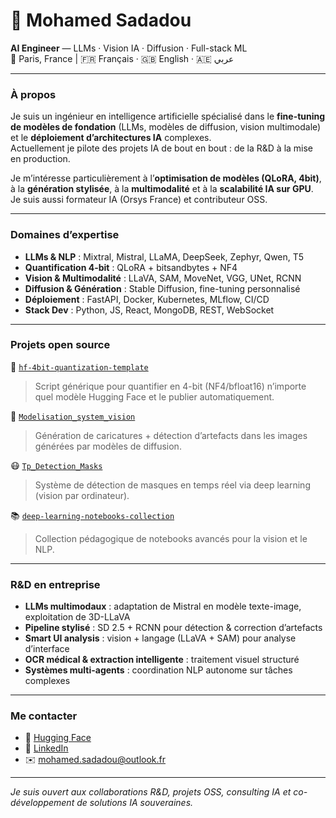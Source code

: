 # 👋 Mohamed Sadadou

**AI Engineer** — LLMs  · Vision IA  · Diffusion  · Full-stack ML   
📍 Paris, France | 🇫🇷 Français · 🇬🇧 English · 🇦🇪 عربي

---

###  À propos

Je suis un ingénieur en intelligence artificielle spécialisé dans le **fine-tuning de modèles de fondation** (LLMs, modèles de diffusion, vision multimodale) et le **déploiement d’architectures IA** complexes.  
Actuellement je pilote des projets IA de bout en bout : de la R&D à la mise en production.

Je m’intéresse particulièrement à l’**optimisation de modèles (QLoRA, 4bit)**, à la **génération stylisée**, à la **multimodalité** et à la **scalabilité IA sur GPU**.  
Je suis aussi formateur IA (Orsys France) et contributeur OSS.

---

### Domaines d’expertise

- **LLMs & NLP** : Mixtral, Mistral, LLaMA, DeepSeek, Zephyr, Qwen, T5
- **Quantification 4-bit** : QLoRA + bitsandbytes + NF4
- **Vision & Multimodalité** : LLaVA, SAM, MoveNet, VGG, UNet, RCNN
- **Diffusion & Génération** : Stable Diffusion, fine-tuning personnalisé
- **Déploiement** : FastAPI, Docker, Kubernetes, MLflow, CI/CD
- **Stack Dev** : Python, JS, React, MongoDB, REST, WebSocket

---

### Projets open source

🔧 [`hf-4bit-quantization-template`](https://github.com/Mohamed-Sadadou/hf-4bit-quantization-template)  
> Script générique pour quantifier en 4-bit (NF4/bfloat16) n’importe quel modèle Hugging Face et le publier automatiquement.

🎨 [`Modelisation_system_vision`](https://github.com/Mohamed-Sadadou/Modelisation_system_vision)  
> Génération de caricatures + détection d’artefacts dans les images générées par modèles de diffusion.

😷 [`Tp_Detection_Masks`](https://github.com/Mohamed-Sadadou/Tp_Detection_Masks)  
> Système de détection de masques en temps réel via deep learning (vision par ordinateur).

📚 [`deep-learning-notebooks-collection`](https://github.com/Mohamed-Sadadou/deep-learning-notebooks-collection)  
> Collection pédagogique de notebooks avancés pour la vision et le NLP.

---

###  R&D en entreprise

- **LLMs multimodaux** : adaptation de Mistral en modèle texte-image, exploitation de 3D-LLaVA
- **Pipeline stylisé** : SD 2.5 + RCNN pour détection & correction d’artefacts
- **Smart UI analysis** : vision + langage (LLaVA + SAM) pour analyse d’interface
- **OCR médical & extraction intelligente** : traitement visuel structuré
- **Systèmes multi-agents** : coordination NLP autonome sur tâches complexes

---

###  Me contacter

- 🧠 [Hugging Face](https://huggingface.co/BlackSadadou)
- 💼 [LinkedIn](https://www.linkedin.com/in/mohamed-sadadou)
- ✉️ mohamed.sadadou@outlook.fr

---

*Je suis ouvert aux collaborations R&D, projets OSS, consulting IA et co-développement de solutions IA souveraines.*
